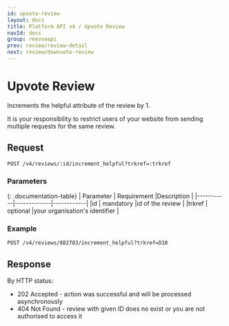 ```yaml
---
id: upvote-review
layout: docs
title: Platform API v4 / Upvote Review
navId: docs
group: reevooapi
prev: review/review-detail
next: review/downvote-review
---
```


# Upvote Review

Increments the helpful attribute of the review by 1.

<div class="warning">
  It is your responsibility to restrict users of your website from sending multiple requests for the same review.
</div>

## **Request**

`POST /v4/reviews/:id/increment_helpful?trkref=:trkref`

### Parameters

{: .documentation-table}
| Parameter | Requirement |Description |
|-----------|-------------|------------|
|id         | mandatory   |id of the review                |
|trkref     | optional    |your organisation's identifier  |

### Example

`POST /v4/reviews/882783/increment_helpful?trkref=D10`

## **Response**

By HTTP status:

 * 202 Accepted - action was successful and will be processed asynchronously
 * 404 Not Found - review with given ID does no exist or you are not authorised to access it
